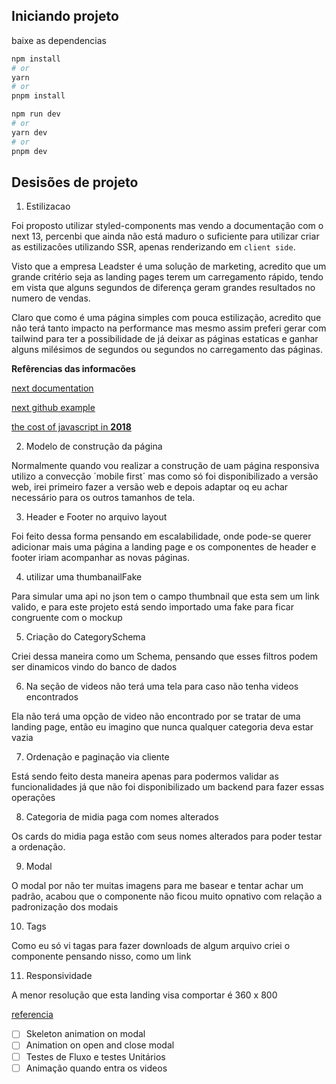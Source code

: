 ## Iniciando projeto

baixe as dependencias

```bash
npm install
# or
yarn
# or
pnpm install
```

```bash
npm run dev
# or
yarn dev
# or
pnpm dev
```

## Desisões de projeto

1. Estilizacao

Foi proposto utilizar styled-components mas vendo a documentação com o next 13, percenbi que ainda não está maduro o suficiente para utilizar criar as estilizacões utilizando SSR, apenas renderizando em `client side`.

Visto que a empresa Leadster é uma solução de marketing, acredito que um grande critério seja as landing pages terem um carregamento rápido, tendo em vista que alguns segundos de diferença geram grandes resultados no numero de vendas.

Claro que como é uma página simples com pouca estilização, acredito que não terá tanto impacto na performance mas mesmo assim preferi gerar com tailwind para ter a possibilidade de já deixar as páginas estaticas e ganhar alguns milésimos de segundos ou segundos no carregamento das páginas.

**Refêrencias das informacões**

[next documentation](https://nextjs.org/docs/app/building-your-application/styling/css-in-js#styled-components)

[next github example](https://github.com/vercel/app-playground/blob/main/app/styling/styled-components/page.tsx)

[the cost of javascript in **2018**](https://medium.com/@addyosmani/the-cost-of-javascript-in-2018-7d8950fbb5d4)

2. Modelo de construção da página

Normalmente quando vou realizar a construção de uam página responsiva utilizo a convecção ´mobile first´ mas como só foi disponibilizado a versão web, irei primeiro fazer a versão web e depois adaptar oq eu achar necessário para os outros tamanhos de tela.

3. Header e Footer no arquivo layout

Foi feito dessa forma pensando em escalabilidade, onde pode-se querer adicionar mais uma página a landing page e os componentes de header e footer iriam acompanhar as novas páginas.

4. utilizar uma thumbanailFake

Para simular uma api no json tem o campo thumbnail que esta sem um link valido, e para este projeto está sendo importado uma fake para ficar congruente com o mockup

5. Criação do CategorySchema

Criei dessa maneira como um Schema, pensando que esses filtros podem ser dinamicos vindo do banco de dados

6. Na seção de videos não terá uma tela para caso não tenha videos encontrados

Ela não terá uma opção de video não encontrado por se tratar de uma landing page, então eu imagino que nunca qualquer categoria deva estar vazia

7. Ordenação e paginação via cliente

Está sendo feito desta maneira apenas para podermos validar as funcionalidades já que não foi disponibilizado um backend para fazer essas operações

8. Categoria de midia paga com nomes alterados

Os cards do midia paga estão com seus nomes alterados para poder testar a ordenação.

9. Modal

O modal por não ter muitas imagens para me basear e tentar achar um padrão, acabou que o componente não ficou muito opnativo com relação a padronização dos modais

10. Tags

Como eu só vi tagas para fazer downloads de algum arquivo criei o componente pensando nisso, como um link

11. Responsividade

A menor resolução que esta landing visa comportar é 360 x 800

[referencia](https://www.robsonmoulin.com.br/artigos/user-experience/resolucoes-de-tela-mais-usadas-em-2022/)

- [ ] Skeleton animation on modal
- [ ] Animation on open and close modal
- [ ] Testes de Fluxo e testes Unitários
- [ ] Animação quando entra os videos
